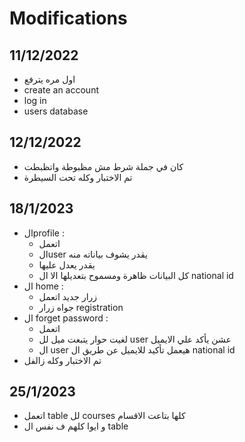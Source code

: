 # Modifications 
## 11/12/2022
* اول مره يترفع 
* create an account 
* log in 
* users database

## 12/12/2022
* كان في جملة شرط مش مظبوطة واتظبطت 
* تم الاختبار وكله تحت السيطرة

## 18/1/2023
* الprofile :
  * اتعمل
  * الuser يقدر يشوف بياناته منه
  * يقدر يعدل عليها 
  * كل البيانات ظاهرة ومسموح بتعديلها الا ال national id
* ال home : 
  * زرار جديد اتعمل 
  * جواه زرار registration 
* ال forget password :
  * اتعمل
  * لغيت حوار يتبعت ميل لل user عشن يأكد علي الايميل 
  * ال user هيعمل تأكيد للايميل عن طريق ال national id
* تم الاختبار وكله زالفل

## 25/1/2023
* اتعمل table لل courses كلها بتاعت الاقسام
* و ايوا كلهم ف نفس ال table 
